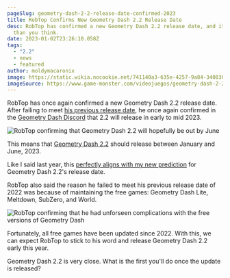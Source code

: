 ```yaml
---
pageSlug: geometry-dash-2-2-release-date-confirmed-2023
title: RobTop Confirms New Geometry Dash 2.2 Release Date
desc: RobTop has confirmed a new Geometry Dash 2.2 release date, and it's sooner
  than you think.
date: 2023-01-02T23:26:10.058Z
tags:
  - "2.2"
  - news
  - featured
author: moldymacaronix
image: https://static.wikia.nocookie.net/741140a3-635e-4257-9a84-340830092e95
imageSource: https://www.game-monster.com/videojuegos/geometry-dash-2-2-sneak-peek/
---
```

RobTop has once again confirmed a new Geometry Dash 2.2 release date. After failing to meet [his previous release date](/posts/2-2-release-date-confirmed/), he once again confirmed in the [Geometry Dash Discord](/posts/geometry-dash-discord-server-how-to-join-request-levels/) that 2.2 will release in early to mid 2023.

![RobTop confirming that Geometry Dash 2.2 will hopefully be out by June](https://pbs.twimg.com/media/FlVdtHjXoAAI8en?format=jpg&name=medium)

This means that [Geometry Dash 2.2](/categories/2.2/) should release between January and June, 2023.

Like I said last year, this [perfectly aligns with my new prediction](/posts/geometry-dash-2-2-release-date/) for Geometry Dash 2.2's release date.

RobTop also said the reason he failed to meet his previous release date of 2022 was because of maintaining the free games: Geometry Dash Lite, Meltdown, SubZero, and World.

![RobTop confirming that he had unforseen complications with the free versions of Geometry Dash](https://pbs.twimg.com/media/FlVdsmEXkAEPgvh?format=jpg&name=medium)

Fortunately, all free games have been updated since 2022. With this, we can expect RobTop to stick to his word and release Geometry Dash 2.2 early this year.

Geometry Dash 2.2 is very close. What is the first you'll do once the update is released?